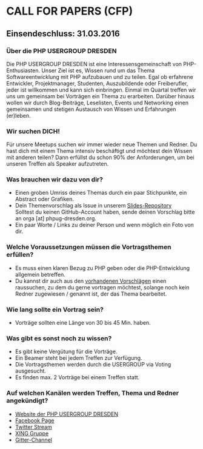 # CALL FOR PAPERS (CFP)

## Einsendeschluss: 31.03.2016

### Über die PHP USERGROUP DRESDEN

Die PHP USERGROUP DRESDEN ist eine Interessensgemeinschaft von PHP-Enthusiasten. 
Unser Ziel ist es, Wissen rund um das Thema Softwareentwicklung mit PHP aufzubauen und zu teilen. 
Egal ob erfahrene Entwickler, Projektmanager, Studenten, Auszubildende oder Freiberufler, jeder ist willkommen und kann sich einbringen. 
Einmal im Quartal treffen wir uns um gemeinsam bei Vorträgen ein Thema zu erarbeiten. 
Darüber hinaus wollen wir durch Blog-Beiträge, Leselisten, Events und Networking einen gemeinsamen und stetigen Austausch von Wissen und Erfahrungen (er)leben.

### Wir suchen DICH!

Für unsere Meetups suchen wir immer wieder neue Themen und Redner.
Du hast dich mit einem Thema intensiv beschäftigt und möchtest dein Wissen mit anderen teilen? Dann erfüllst du schon 90% der Anforderungen, um bei unseren Treffen als Speaker aufzutreten.

### Was brauchen wir dazu von dir?

* Einen groben Umriss deines Themas durch ein paar Stichpunkte, ein Abstract oder Grafiken.
* Dein Themenvorschlag als Issue in unserem [Slides-Repository](https://github.com/php-usergroup-dresden/slides/issues)  
Solltest du keinen GitHub-Account haben, sende deinen Vorschlag bitte an orga [at] phpug-dresden.org.
* Ein paar Worte / Links zu deiner Person und wenn möglich ein Foto von dir.

### Welche Voraussetzungen müssen die Vortragsthemen erfüllen?

* Es muss einen klaren Bezug zu PHP geben oder die PHP-Entwicklung allgemein betreffen.
* Du kannst dir auch aus den [vorhandenen Vorschlägen](https://github.com/php-usergroup-dresden/slides/issues) einen raussuchen, 
zu dem du gerne vortragen möchtest, solange noch kein Redner zugewiesen / genannt ist, der das Thema bearbeitet.

### Wie lang sollte ein Vortrag sein?

* Vorträge sollten eine Länge von 30 bis 45 Min. haben.

### Was gibt es sonst noch zu wissen?

* Es gibt keine Vergütung für die Vorträge.
* Ein Beamer steht bei jedem Treffen zur Verfügung.
* Die Vortragsthemen werden durch die USERGROUP via Voting ausgesucht.
* Es finden max. 2 Vorträge bei einem Treffen statt.

### Auf welchen Kanälen werden Treffen, Thema und Redner angekündigt?

* [Website der PHP USERGROUP DRESDEN](http://www.phpug-dresden.org)
* [Facebook Page](https://www.facebook.com/pages/PHP-USERGROUP-DRESDEN/1623896237827037)
* [Twitter Stream](https://twitter.com/phpugdd)
* [XING Gruppe](https://www.xing.com/communities/groups/php-usergroup-dresden-bac6-1084388)
* [Gitter-Channel](https://gitter.im/php-usergroup-dresden/phpugdd)
